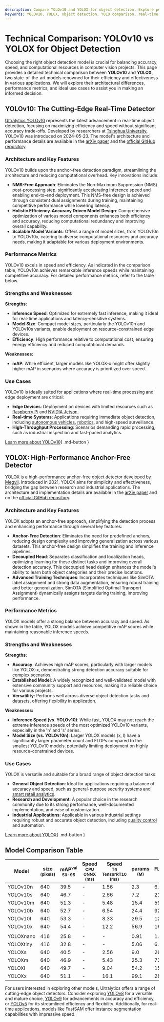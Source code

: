 ```yaml
---
description: Compare YOLOv10 and YOLOX for object detection. Explore performance metrics, architecture, strengths, and ideal use cases for these top AI models.
keywords: YOLOv10, YOLOX, object detection, YOLO comparison, real-time AI models, Ultralytics, computer vision, model performance, anchor-free detection, AI benchmark
---
```


# Technical Comparison: YOLOv10 vs YOLOX for Object Detection

Choosing the right object detection model is crucial for balancing accuracy, speed, and computational resources in computer vision projects. This page provides a detailed technical comparison between **YOLOv10** and **YOLOX**, two state-of-the-art models renowned for their efficiency and effectiveness in various applications. We will explore their architectural differences, performance metrics, and ideal use cases to assist you in making an informed decision.

<script async src="https://cdn.jsdelivr.net/npm/chart.js"></script>
<script defer src="../../javascript/benchmark.js"></script>

<canvas id="modelComparisonChart" width="1024" height="400" active-models='["YOLOv10", "YOLOX"]'></canvas>

## YOLOv10: The Cutting-Edge Real-Time Detector

[Ultralytics YOLOv10](https://docs.ultralytics.com/models/yolov10/) represents the latest advancement in real-time object detection, focusing on maximizing efficiency and speed without significant accuracy trade-offs. Developed by researchers at [Tsinghua University](https://www.tsinghua.edu.cn/en/), YOLOv10 was introduced on 2024-05-23. The model's architecture and performance details are available in the [arXiv paper](https://arxiv.org/abs/2405.14458) and the [official GitHub repository](https://github.com/THU-MIG/yolov10).

### Architecture and Key Features

YOLOv10 builds upon the anchor-free detection paradigm, streamlining the architecture and reducing computational overhead. Key innovations include:

- **NMS-Free Approach**: Eliminates the Non-Maximum Suppression (NMS) post-processing step, significantly accelerating inference speed and enabling end-to-end deployment. This NMS-free design is achieved through consistent dual assignments during training, maintaining competitive performance while lowering latency.
- **Holistic Efficiency-Accuracy Driven Model Design**: Comprehensive optimization of various model components enhances both efficiency and accuracy, reducing computational redundancy and improving overall capability.
- **Scalable Model Variants**: Offers a range of model sizes, from YOLOv10n to YOLOv10x, catering to diverse computational resources and accuracy needs, making it adaptable for various deployment environments.

### Performance Metrics

YOLOv10 excels in speed and efficiency. As indicated in the comparison table, YOLOv10n achieves remarkable inference speeds while maintaining competitive accuracy. For detailed performance metrics, refer to the table below.

### Strengths and Weaknesses

**Strengths:**

- **Inference Speed**: Optimized for extremely fast inference, making it ideal for real-time applications and latency-sensitive systems.
- **Model Size**: Compact model sizes, particularly the YOLOv10n and YOLOv10s variants, enable deployment on resource-constrained edge devices.
- **Efficiency**: High performance relative to computational cost, ensuring energy efficiency and reduced computational demands.

**Weaknesses:**

- **mAP**: While efficient, larger models like YOLOX-x might offer slightly higher mAP in scenarios where accuracy is prioritized over speed.

### Use Cases

YOLOv10 is ideally suited for applications where real-time processing and edge deployment are critical:

- **Edge Devices**: Deployment on devices with limited resources such as [Raspberry Pi](https://docs.ultralytics.com/guides/raspberry-pi/) and [NVIDIA Jetson](https://docs.ultralytics.com/guides/nvidia-jetson/).
- **Real-time Systems**: Applications requiring immediate object detection, including [autonomous vehicles](https://www.ultralytics.com/solutions/ai-in-self-driving), [robotics](https://www.ultralytics.com/glossary/robotics), and high-speed surveillance.
- **High-Throughput Processing**: Scenarios demanding rapid processing, such as industrial inspection and fast-paced analytics.

[Learn more about YOLOv10](https://docs.ultralytics.com/models/yolov10/){ .md-button }

## YOLOX: High-Performance Anchor-Free Detector

[YOLOX](https://yolox.readthedocs.io/en/latest/) is a high-performance anchor-free object detector developed by [Megvii](https://www.megvii.com/en). Introduced in 2021, YOLOX aims for simplicity and effectiveness, bridging the gap between research and industrial applications. The architecture and implementation details are available in the [arXiv paper](https://arxiv.org/abs/2107.08430) and on the [official GitHub repository](https://github.com/Megvii-BaseDetection/YOLOX).

### Architecture and Key Features

YOLOX adopts an anchor-free approach, simplifying the detection process and enhancing performance through several key features:

- **Anchor-Free Detection**: Eliminates the need for predefined anchors, reducing design complexity and improving generalization across various datasets. This anchor-free design simplifies the training and inference pipelines.
- **Decoupled Head**: Separates classification and localization heads, optimizing learning for these distinct tasks and improving overall detection accuracy. This decoupled head design enhances the model's ability to learn both object categories and their precise locations.
- **Advanced Training Techniques**: Incorporates techniques like SimOTA label assignment and strong data augmentation, ensuring robust training and better generalization. SimOTA (Simplified Optimal Transport Assignment) dynamically assigns targets during training, improving performance.

### Performance Metrics

YOLOX models offer a strong balance between accuracy and speed. As shown in the table, YOLOX models achieve competitive mAP scores while maintaining reasonable inference speeds.

### Strengths and Weaknesses

**Strengths:**

- **Accuracy**: Achieves high mAP scores, particularly with larger models like YOLOX-x, demonstrating strong detection accuracy suitable for complex scenarios.
- **Established Model**: A widely recognized and well-validated model with extensive community support and resources, making it a reliable choice for various projects.
- **Versatility**: Performs well across diverse object detection tasks and datasets, offering flexibility in application.

**Weaknesses:**

- **Inference Speed (vs. YOLOv10)**: While fast, YOLOX may not reach the extreme inference speeds of the most optimized YOLOv10 variants, especially in the 'n' and 's' series.
- **Model Size (vs. YOLOv10n)**: Larger YOLOX models (x, l) have a significantly larger parameter count and FLOPs compared to the smallest YOLOv10 models, potentially limiting deployment on highly resource-constrained devices.

### Use Cases

YOLOX is versatile and suitable for a broad range of object detection tasks:

- **General Object Detection**: Ideal for applications requiring a balance of accuracy and speed, such as general-purpose [security systems](https://www.ultralytics.com/blog/security-alarm-system-projects-with-ultralytics-yolov8) and [smart retail analytics](https://www.ultralytics.com/blog/ai-for-smarter-retail-inventory-management).
- **Research and Development**: A popular choice in the research community due to its strong performance, well-documented implementation, and ease of customization.
- **Industrial Applications**: Applicable in various industrial settings requiring robust and accurate object detection, including [quality control](https://www.ultralytics.com/solutions/ai-in-manufacturing) and automation.

[Learn more about YOLOX](https://yolox.readthedocs.io/en/latest/){ .md-button }

## Model Comparison Table

| Model     | size<br><sup>(pixels) | mAP<sup>val<br>50-95 | Speed<br><sup>CPU ONNX<br>(ms) | Speed<br><sup>T4 TensorRT10<br>(ms) | params<br><sup>(M) | FLOPs<br><sup>(B) |
| --------- | --------------------- | -------------------- | ------------------------------ | ----------------------------------- | ------------------ | ----------------- |
| YOLOv10n  | 640                   | 39.5                 | -                              | 1.56                                | 2.3                | 6.7               |
| YOLOv10s  | 640                   | 46.7                 | -                              | 2.66                                | 7.2                | 21.6              |
| YOLOv10m  | 640                   | 51.3                 | -                              | 5.48                                | 15.4               | 59.1              |
| YOLOv10b  | 640                   | 52.7                 | -                              | 6.54                                | 24.4               | 92.0              |
| YOLOv10l  | 640                   | 53.3                 | -                              | 8.33                                | 29.5               | 120.3             |
| YOLOv10x  | 640                   | 54.4                 | -                              | 12.2                                | 56.9               | 160.4             |
|           |                       |                      |                                |                                     |                    |                   |
| YOLOXnano | 416                   | 25.8                 | -                              | -                                   | 0.91               | 1.08              |
| YOLOXtiny | 416                   | 32.8                 | -                              | -                                   | 5.06               | 6.45              |
| YOLOXs    | 640                   | 40.5                 | -                              | 2.56                                | 9.0                | 26.8              |
| YOLOXm    | 640                   | 46.9                 | -                              | 5.43                                | 25.3               | 73.8              |
| YOLOXl    | 640                   | 49.7                 | -                              | 9.04                                | 54.2               | 155.6             |
| YOLOXx    | 640                   | 51.1                 | -                              | 16.1                                | 99.1               | 281.9             |

For users interested in exploring other models, Ultralytics offers a range of cutting-edge object detectors. Consider exploring [YOLOv8](https://docs.ultralytics.com/models/yolov8/) for a versatile and mature choice, [YOLOv9](https://docs.ultralytics.com/models/yolov9/) for advancements in accuracy and efficiency, or [YOLOv5](https://docs.ultralytics.com/models/yolov5/) for its streamlined efficiency and flexibility. Additionally, for real-time applications, models like [FastSAM](https://docs.ultralytics.com/models/fast-sam/) offer instance segmentation capabilities with impressive speed.
